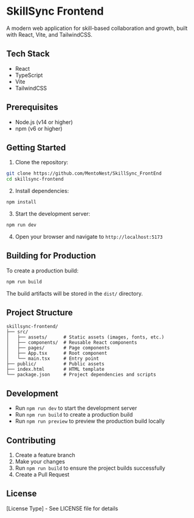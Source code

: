 # SkillSync Frontend

A modern web application for skill-based collaboration and growth, built with React, Vite, and TailwindCSS.

## Tech Stack

- React
- TypeScript
- Vite
- TailwindCSS

## Prerequisites

- Node.js (v14 or higher)
- npm (v6 or higher)

## Getting Started

1. Clone the repository:

```bash
git clone https://github.com/MentoNest/SkillSync_FrontEnd
cd skillsync-frontend
```

2. Install dependencies:

```bash
npm install
```

3. Start the development server:

```bash
npm run dev
```

4. Open your browser and navigate to `http://localhost:5173`

## Building for Production

To create a production build:

```bash
npm run build
```

The build artifacts will be stored in the `dist/` directory.

## Project Structure

```
skillsync-frontend/
├── src/
│   ├── assets/      # Static assets (images, fonts, etc.)
│   ├── components/  # Reusable React components
│   ├── pages/       # Page components
│   ├── App.tsx      # Root component
│   └── main.tsx     # Entry point
├── public/          # Public assets
├── index.html       # HTML template
└── package.json     # Project dependencies and scripts
```

## Development

- Run `npm run dev` to start the development server
- Run `npm run build` to create a production build
- Run `npm run preview` to preview the production build locally

## Contributing

1. Create a feature branch
2. Make your changes
3. Run `npm run build` to ensure the project builds successfully
4. Create a Pull Request

## License

[License Type] - See LICENSE file for details
